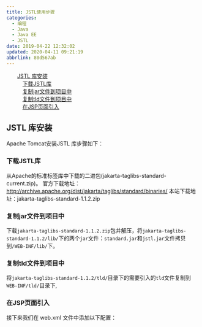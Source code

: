 ```yaml
---
title: JSTL使用步骤
categories: 
  - 编程
  - Java
  - Java EE
  - JSTL
date: 2019-04-22 12:32:02
updated: 2020-04-11 09:21:19
abbrlink: 80d567ab
---
```

<div id='my_toc'><a href="/blog/80d567ab/#JSTL-库安装" class="header_2">JSTL 库安装</a>&nbsp;<br><a href="/blog/80d567ab/#下载JSTL库" class="header_3">下载JSTL库</a>&nbsp;<br><a href="/blog/80d567ab/#复制jar文件到项目中" class="header_3">复制jar文件到项目中</a>&nbsp;<br><a href="/blog/80d567ab/#复制tld文件到项目中" class="header_3">复制tld文件到项目中</a>&nbsp;<br><a href="/blog/80d567ab/#在JSP页面引入" class="header_3">在JSP页面引入</a>&nbsp;<br></div>
<style>.header_1{margin-left: 1em;}.header_2{margin-left: 2em;}.header_3{margin-left: 3em;}.header_4{margin-left: 4em;}.header_5{margin-left: 5em;}.header_6{margin-left: 6em;}</style>
<!--more-->
<script>if (navigator.platform.search('arm')==-1){document.getElementById('my_toc').style.display = 'none';}var e,p = document.getElementsByTagName('p');while (p.length>0) {e = p[0];e.parentElement.removeChild(e);}</script>

<!--end-->
## JSTL 库安装 ##
Apache Tomcat安装JSTL 库步骤如下：
### 下载JSTL库 ###
从Apache的标准标签库中下载的二进包(jakarta-taglibs-standard-current.zip)。
    官方下载地址：http://archive.apache.org/dist/jakarta/taglibs/standard/binaries/
    本站下载地址：jakarta-taglibs-standard-1.1.2.zip
### 复制jar文件到项目中 ###
下载`jakarta-taglibs-standard-1.1.2.zip`包并解压，将`jakarta-taglibs-standard-1.1.2/lib/`下的两个`jar`文件：`standard.jar`和`jstl.jar`文件拷贝到`/WEB-INF/lib/`下。
### 复制tld文件到项目中 ###
将`jakarta-taglibs-standard-1.1.2/tld/`目录下的需要引入的`tld`文件复制到`WEB-INF/tld/`目录下,
### 在JSP页面引入 ###
接下来我们在 web.xml 文件中添加以下配置：
